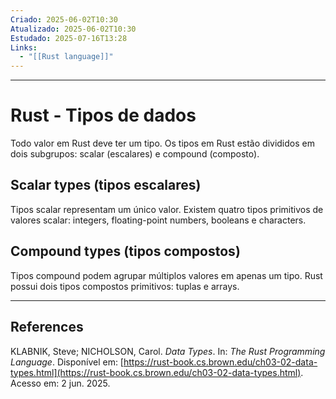 ```yaml
---
Criado: 2025-06-02T10:30
Atualizado: 2025-06-02T10:30
Estudado: 2025-07-16T13:28
Links:
  - "[[Rust language]]"
---
```

---
# Rust - Tipos de dados

Todo valor em Rust deve ter um tipo. Os tipos em Rust estão divididos em dois subgrupos: scalar (escalares) e compound (composto).

## Scalar types (tipos escalares)

Tipos scalar representam um único valor. Existem quatro tipos primitivos de valores scalar: integers, floating-point numbers, booleans e characters.

## Compound types (tipos compostos)

Tipos compound podem agrupar múltiplos valores em apenas um tipo. Rust possui dois tipos compostos primitivos: tuplas e arrays.

---
## References

KLABNIK, Steve; NICHOLSON, Carol. _Data Types_. In: _The Rust Programming Language_. Disponível em: [https://rust-book.cs.brown.edu/ch03-02-data-types.html](https://rust-book.cs.brown.edu/ch03-02-data-types.html). Acesso em: 2 jun. 2025.